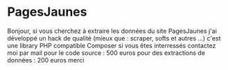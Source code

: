 # PagesJaunes
Bonjour,
si vous cherchez à extraire les données du site PagesJaunes
j'ai développé un hack de qualité (mieux que : scraper, softs et autres ...)
c'est une library PHP compatible Composer
si vous êtes interressés contactez moi par mail
pour le code source : 500 euros
pour des extractions de données : 200 euros
merci
